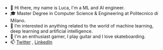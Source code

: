 <!--
### Hi there 👋
**LucaCol/LucaCol** is a ✨ _special_ ✨ repository because its `README.md` (this file) appears on your GitHub profile.

Here are some ideas to get you started:

- 🔭 I’m currently working on ...
- 🌱 I’m currently learning ...
- 👯 I’m looking to collaborate on ...
- 🤔 I’m looking for help with ...
- 💬 Ask me about ...
- 📫 How to reach me: ...
- 😄 Pronouns: ...
- ⚡ Fun fact: ...
-->

- 👋 Hi there, my name is Luca, I'm a ML and AI engineer.
- 🎓 Master Degree in Computer Science & Engineering at Politecnico di Milano.
- 👀 I’m interested in anything related to the world of machine learning, deep learning and artificial intelligence.
- 👾 I'm an enthusiast gamer, I play guitar and I love skateboarding.
- 📫 [Twitter](https://twitter.com/LucaColombo4) , [LinkedIn](https://www.linkedin.com/in/luca-colombo-b6089a263/)
